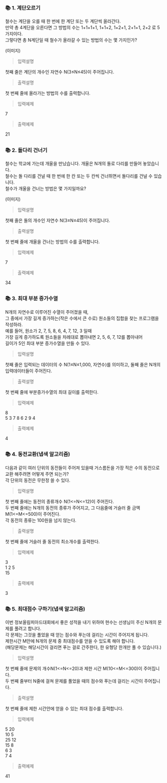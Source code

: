 ### 📚 1. 계단오르기

철수는 계단을 오를 때 한 번에 한 계단 또는 두 계단씩 올라간다.  
만약 총 4계단을 오른다면 그 방법의 수는 1+1+1+1, 1+1+2, 1+2+1, 2+1+1, 2+2 로 5가지이다.  
그렇다면 총 N계단일 때 철수가 올라갈 수 있는 방법의 수는 몇 가지인가?

(이미지)

> 입력설명

첫째 줄은 계단의 개수인 자연수 N(3≤N≤45)이 주어집니다.

> 출력설명

첫 번째 줄에 올라가는 방법의 수를 출력합니다.

> 입력예제

7

> 출력예제

21

##

### 📚 2. 돌다리 건너기

철수는 학교에 가는데 개울을 만났습니다. 개울은 N개의 돌로 다리를 만들어 놓았습니다.  
철수는 돌 다리를 건널 때 한 번에 한 칸 또는 두 칸씩 건너뛰면서 돌다리를 건널 수 있습니다.  
철수가 개울을 건너는 방법은 몇 가지일까요?

(이미지)

> 입력설명

첫째 줄은 돌의 개수인 자연수 N(3≤N≤45)이 주어집니다.

> 출력설명

첫 번째 줄에 개울을 건너는 방법의 수를 출력합니다.

> 입력예제

7

> 출력예제

34

##

### 📚 3. 최대 부분 증가수열

N개의 자연수로 이루어진 수열이 주어졌을 때,  
그 중에서 가장 길게 증가하는(작은 수에서 큰 수로) 원소들의 집합을 찾는 프로그램을 작성하라.  
예를 들어, 원소가 2, 7, 5, 8, 6, 4, 7, 12, 3 일때  
가장 길게 증가하도록 원소들을 차례대로 뽑아내면 2, 5, 6, 7, 12를 뽑아내어  
길이가 5인 최대 부분 증가수열을 만들 수 있다.

> 입력설명

첫째 줄은 입력되는 데이터의 수 N(1≤N≤1,000, 자연수)를 의미하고, 둘째 줄은 N개의 입력데이터들이 주어진다.

> 출력설명

첫 번째 줄에 부분증가수열의 최대 길이를 출력한다.

> 입력예제

8  
5 3 7 8 6 2 9 4

> 출력예제

4

##

### 📚 4. 동전교환(냅색 알고리즘)

다음과 같이 여러 단위의 동전들이 주어져 있을때 거스름돈을 가장 적은 수의 동전으로 교환 해주려면 어떻게 주면 되는가?  
각 단위의 동전은 무한정 쓸 수 있다.

> 입력설명

첫 번째 줄에는 동전의 종류개수 N(1<=N<=12)이 주어진다.  
두 번째 줄에는 N개의 동전의 종류가 주어지고, 그 다음줄에 거슬러 줄 금액 M(1<=M<=500)이 주어진다.  
각 동전의 종류는 100원을 넘지 않는다.

> 출력설명

첫 번째 줄에 거슬러 줄 동전의 최소개수를 출력한다.

> 입력예제

3  
1 2 5  
15

> 출력예제

3

##

### 📚 5. 최대점수 구하기(냅색 알고리즘)

이번 정보올림피아드대회에서 좋은 성적을 내기 위하여 현수는 선생님이 주신 N개의 문제를 풀려고 합니다.  
각 문제는 그것을 풀었을 때 얻는 점수와 푸는데 걸리는 시간이 주어지게 됩니다.  
제한시간 M안에 N개의 문제 중 최대점수를 얻을 수 있도록 해야 합니다.  
(해당문제는 해당시간이 걸리면 푸는 걸로 간주한다, 한 유형당 한개만 풀 수 있습니다.)

> 입력설명

첫 번째 줄에 문제의 개수N(1<=N<=20)과 제한 시간 M(10<=M<=300)이 주어집니다.  
두 번째 줄부터 N줄에 걸쳐 문제를 풀었을 때의 점수와 푸는데 걸리는 시간이 주어집니다.

> 출력설명

첫 번째 줄에 제한 시간안에 얻을 수 있는 최대 점수를 출력합니다.

> 입력예제

5 20  
10 5  
25 12  
15 8  
6 3  
7 4

> 출력예제

41

##
